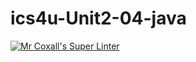 # ics4u-Unit2-04-java

[![Mr Coxall's Super Linter](https://github.com/Peter-Gemmell/ics4u-Unit2-04-java/workflows/Mr%20Coxall's%20Super%20Linter/badge.svg)](https://github.com/Peter-Gemmell/ics4u-Unit2-04-java/actions/)
